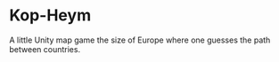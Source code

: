 # Kop-Heym
A little Unity map game the size of Europe where one guesses the path between countries.
